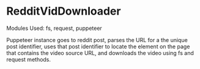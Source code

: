 # RedditVidDownloader

Modules Used:
  fs, request, puppeteer
  
Puppeteer instance goes to reddit post, parses the URL for a the unique post identifier, uses that post identifier to locate the element on the page that contains the video source URL, and downloads the video using fs and request methods. 
